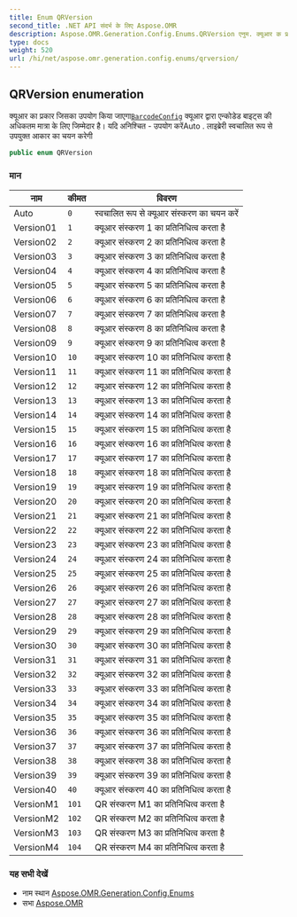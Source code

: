 ```yaml
---
title: Enum QRVersion
second_title: .NET API संदर्भ के लिए Aspose.OMR
description: Aspose.OMR.Generation.Config.Enums.QRVersion एनुम. क्यूआर क प्रकर जसक उपयग कय जएगBarcodeConfig क्यूआर द्वर एन्कडेड बइट्स क अधकतम मत्र के लए जम्मेदर है यद अनश्चत  उपयग करेंAuto . लइब्रेर स्वचलत रूप से उपयुक्त आकर क चयन करेग
type: docs
weight: 520
url: /hi/net/aspose.omr.generation.config.enums/qrversion/
---
```

## QRVersion enumeration

क्यूआर का प्रकार जिसका उपयोग किया जाएगा[`BarcodeConfig`](../../aspose.omr.generation.config.elements/barcodeconfig/) क्यूआर द्वारा एन्कोडेड बाइट्स की अधिकतम मात्रा के लिए जिम्मेदार है। यदि अनिश्चित - उपयोग करेंAuto . लाइब्रेरी स्वचालित रूप से उपयुक्त आकार का चयन करेगी

```csharp
public enum QRVersion
```

### मान

| नाम | कीमत | विवरण |
| --- | --- | --- |
| Auto | `0` | स्वचालित रूप से क्यूआर संस्करण का चयन करें |
| Version01 | `1` | क्यूआर संस्करण 1 का प्रतिनिधित्व करता है |
| Version02 | `2` | क्यूआर संस्करण 2 का प्रतिनिधित्व करता है |
| Version03 | `3` | क्यूआर संस्करण 3 का प्रतिनिधित्व करता है |
| Version04 | `4` | क्यूआर संस्करण 4 का प्रतिनिधित्व करता है |
| Version05 | `5` | क्यूआर संस्करण 5 का प्रतिनिधित्व करता है |
| Version06 | `6` | क्यूआर संस्करण 6 का प्रतिनिधित्व करता है |
| Version07 | `7` | क्यूआर संस्करण 7 का प्रतिनिधित्व करता है |
| Version08 | `8` | क्यूआर संस्करण 8 का प्रतिनिधित्व करता है |
| Version09 | `9` | क्यूआर संस्करण 9 का प्रतिनिधित्व करता है |
| Version10 | `10` | क्यूआर संस्करण 10 का प्रतिनिधित्व करता है |
| Version11 | `11` | क्यूआर संस्करण 11 का प्रतिनिधित्व करता है |
| Version12 | `12` | क्यूआर संस्करण 12 का प्रतिनिधित्व करता है |
| Version13 | `13` | क्यूआर संस्करण 13 का प्रतिनिधित्व करता है |
| Version14 | `14` | क्यूआर संस्करण 14 का प्रतिनिधित्व करता है |
| Version15 | `15` | क्यूआर संस्करण 15 का प्रतिनिधित्व करता है |
| Version16 | `16` | क्यूआर संस्करण 16 का प्रतिनिधित्व करता है |
| Version17 | `17` | क्यूआर संस्करण 17 का प्रतिनिधित्व करता है |
| Version18 | `18` | क्यूआर संस्करण 18 का प्रतिनिधित्व करता है |
| Version19 | `19` | क्यूआर संस्करण 19 का प्रतिनिधित्व करता है |
| Version20 | `20` | क्यूआर संस्करण 20 का प्रतिनिधित्व करता है |
| Version21 | `21` | क्यूआर संस्करण 21 का प्रतिनिधित्व करता है |
| Version22 | `22` | क्यूआर संस्करण 22 का प्रतिनिधित्व करता है |
| Version23 | `23` | क्यूआर संस्करण 23 का प्रतिनिधित्व करता है |
| Version24 | `24` | क्यूआर संस्करण 24 का प्रतिनिधित्व करता है |
| Version25 | `25` | क्यूआर संस्करण 25 का प्रतिनिधित्व करता है |
| Version26 | `26` | क्यूआर संस्करण 26 का प्रतिनिधित्व करता है |
| Version27 | `27` | क्यूआर संस्करण 27 का प्रतिनिधित्व करता है |
| Version28 | `28` | क्यूआर संस्करण 28 का प्रतिनिधित्व करता है |
| Version29 | `29` | क्यूआर संस्करण 29 का प्रतिनिधित्व करता है |
| Version30 | `30` | क्यूआर संस्करण 30 का प्रतिनिधित्व करता है |
| Version31 | `31` | क्यूआर संस्करण 31 का प्रतिनिधित्व करता है |
| Version32 | `32` | क्यूआर संस्करण 32 का प्रतिनिधित्व करता है |
| Version33 | `33` | क्यूआर संस्करण 33 का प्रतिनिधित्व करता है |
| Version34 | `34` | क्यूआर संस्करण 34 का प्रतिनिधित्व करता है |
| Version35 | `35` | क्यूआर संस्करण 35 का प्रतिनिधित्व करता है |
| Version36 | `36` | क्यूआर संस्करण 36 का प्रतिनिधित्व करता है |
| Version37 | `37` | क्यूआर संस्करण 37 का प्रतिनिधित्व करता है |
| Version38 | `38` | क्यूआर संस्करण 38 का प्रतिनिधित्व करता है |
| Version39 | `39` | क्यूआर संस्करण 39 का प्रतिनिधित्व करता है |
| Version40 | `40` | क्यूआर संस्करण 40 का प्रतिनिधित्व करता है |
| VersionM1 | `101` | QR संस्करण M1 का प्रतिनिधित्व करता है |
| VersionM2 | `102` | QR संस्करण M2 का प्रतिनिधित्व करता है |
| VersionM3 | `103` | QR संस्करण M3 का प्रतिनिधित्व करता है |
| VersionM4 | `104` | QR संस्करण M4 का प्रतिनिधित्व करता है |

### यह सभी देखें

* नाम स्थान [Aspose.OMR.Generation.Config.Enums](../../aspose.omr.generation.config.enums/)
* सभा [Aspose.OMR](../../)


